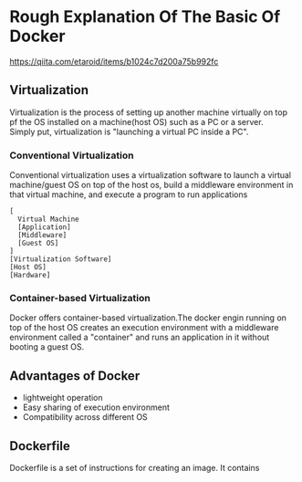 # Rough Explanation Of The Basic Of Docker
https://qiita.com/etaroid/items/b1024c7d200a75b992fc

## Virtualization
Virtualization is the process of setting up another machine virtually on top pf the OS installed on a machine(host OS) such as a PC or a server.  
Simply put, virtualization is "launching a virtual PC inside a PC".
### Conventional Virtualization
Conventional virtualization uses a virtualization software to launch a virtual machine/guest OS on top of the host os, build a middleware environment in that virtual machine, and execute a program to run applications
```
[
  Virtual Machine
  [Application]
  [Middleware]
  [Guest OS]
]
[Virtualization Software]
[Host OS]
[Hardware]
```
### Container-based Virtualization
Docker offers container-based virtualization.The docker engin running on top of the host OS creates an execution environment with a middleware environment called a "container" and runs an application in it without booting a guest OS.

## Advantages of Docker
- lightweight operation
- Easy sharing of execution environment
- Compatibility across different OS

## Dockerfile
Dockerfile is a set of instructions for creating an image. It contains